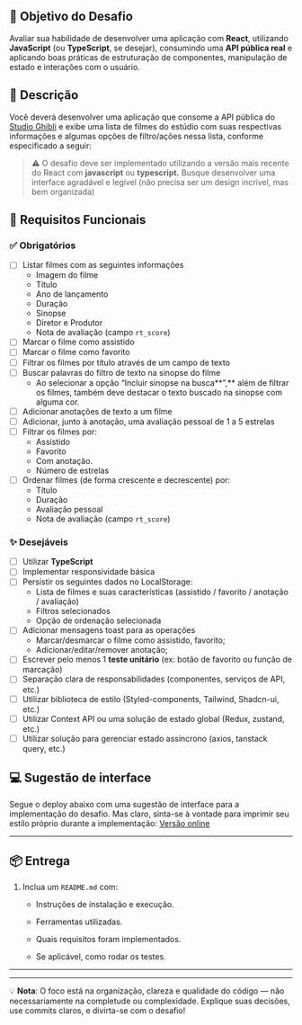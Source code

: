 ## 🎯 **Objetivo do Desafio**

Avaliar sua habilidade de desenvolver uma aplicação com **React**, utilizando **JavaScript** (ou **TypeScript**, se desejar), consumindo uma **API pública real** e aplicando boas práticas de estruturação de componentes, manipulação de estado e interações com o usuário.

## 📜 **Descrição**

Você deverá desenvolver uma aplicação que consome a API pública do [Studio Ghibli](https://ghibliapi.vercel.app/#tag/Films) e exibe uma lista de filmes do estúdio com suas respectivas informações e algumas opções de filtro/ações nessa lista, conforme especificado a seguir:

> ⚠️ O desafio deve ser implementado utilizando a versão mais recente do React com **javascript** ou **typescript.** Busque desenvolver uma interface agradável e legível (não precisa ser um design incrível, mas bem organizada)


## 🔎 **Requisitos Funcionais**

### ✅ Obrigatórios

- [ ]  Listar filmes com as seguintes informações
    - Imagem do filme
    - Título
    - Ano de lançamento
    - Duração
    - Sinopse
    - Diretor e Produtor
    - Nota de avaliação (campo `rt_score`)
- [ ]  Marcar o filme como assistido
- [ ]  Marcar o filme como favorito
- [ ]  Filtrar os filmes por título através de um campo de texto
- [ ]  Buscar palavras do filtro de texto na sinopse do filme
    - Ao selecionar a opção “Incluir sinopse na busca**”,** além de filtrar os filmes, também deve destacar o texto buscado na sinopse com alguma cor.
- [ ]  Adicionar anotações de texto a um filme
- [ ]  Adicionar, junto à anotação, uma avaliação pessoal de 1 a 5 estrelas
- [ ]  Filtrar os filmes por:
    - Assistido
    - Favorito
    - Com anotação.
    - Número de estrelas
- [ ]  Ordenar filmes (de forma crescente e decrescente) por:
    - Título
    - Duração
    - Avaliação pessoal
    - Nota de avaliação (campo `rt_score`)

### ✨ Desejáveis

- [ ]  Utilizar **TypeScript**
- [ ]  Implementar responsividade básica
- [ ]  Persistir os seguintes dados no LocalStorage:
    - Lista de filmes e suas características (assistido / favorito / anotação / avaliação)
    - Filtros selecionados
    - Opção de ordenação selecionada
- [ ]  Adicionar mensagens toast para as operações
    - Marcar/desmarcar o filme como assistido, favorito;
    - Adicionar/editar/remover anotação;
- [ ]  Escrever pelo menos 1 **teste unitário** (ex: botão de favorito ou função de marcação)
- [ ]  Separação clara de responsabilidades (componentes, serviços de API, etc.)
- [ ]  Utilizar biblioteca de estilo (Styled-components, Tailwind, Shadcn-ui, etc.)
- [ ]  Utilizar Context API ou uma solução de estado global (Redux, zustand, etc.)
- [ ]  Utilizar solução para gerenciar estado assíncrono (axios, tanstack query, etc.)

## 💻 Sugestão de interface

Segue o deploy abaixo com uma sugestão de interface para a implementação do desafio. Mas claro, sinta-se à vontade para imprimir seu estilo próprio durante a implementação:
[Versão online](https://v0-ghibli-movie-app.vercel.app/)
* * *

📦 **Entrega**
--------------

1.  Inclua um `README.md` com:
    
    *   Instruções de instalação e execução.
        
    *   Ferramentas utilizadas.
        
    *   Quais requisitos foram implementados.
        
    *   Se aplicável, como rodar os testes.
        

* * *

* * *

💡 **Nota**: O foco está na organização, clareza e qualidade do código — não necessariamente na completude ou complexidade. Explique suas decisões, use commits claros, e divirta-se com o desafio!
